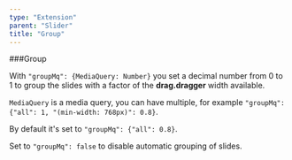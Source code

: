 ```yaml
---
type: "Extension"
parent: "Slider"
title: "Group"
---
```


###Group

With `"groupMq": {MediaQuery: Number}` you set a decimal number from 0 to 1 to group the slides with a factor of the **drag.dragger** width available.

`MediaQuery` is a media query, you can have multiple, for example `"groupMq": {"all": 1, "(min-width: 768px)": 0.8}`.

By default it's set to `"groupMq": {"all": 0.8}`.

<demo>
  <demovanilla src="inline/demo/slider/group-responsive">
  </demovanilla>
</demo>

Set to `"groupMq": false` to disable automatic grouping of slides.

<demo>
  <demovanilla src="inline/demo/slider/group-false">
  </demovanilla>
</demo>
